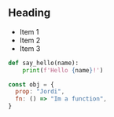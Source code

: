 ## Heading

- Item 1
- Item 2
- Item 3

```python
def say_hello(name):
    print(f'Hello {name}!')
```

```js
const obj = {
  prop: "Jordi",
  fn: () => "Im a function",
}
```

